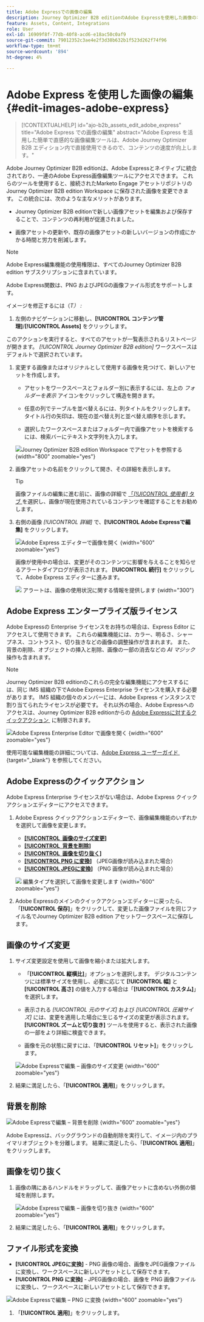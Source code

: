 ```yaml
---
title: Adobe Expressでの画像の編集
description: Journey Optimizer B2B editionのAdobe Expressを使用した画像のネイティブ編集 – サイズ変更、切り抜き、背景の削除、形式の変換、ワークスペースへの保存を行います。
feature: Assets, Content, Integrations
role: User
exl-id: 16909f8f-77db-40f8-acd6-e18ac50c0af9
source-git-commit: 79012352c3ae4e2f3d38b632b1f523d262f74f96
workflow-type: tm+mt
source-wordcount: '894'
ht-degree: 4%

---
```


# Adobe Express を使用した画像の編集 {#edit-images-adobe-express}

>[!CONTEXTUALHELP]
>id="ajo-b2b_assets_edit_adobe_express"
>title="Adobe Express での画像の編集"
>abstract="Adobe Express を活用した簡単で直感的な画像編集ツールは、Adobe Journey Optimizer B2B エディション内で直接使用できるので、コンテンツの速度が向上します。"

Adobe Journey Optimizer B2B editionは、Adobe Expressとネイティブに統合されており、一連のAdobe Express画像編集ツールにアクセスできます。 これらのツールを使用すると、接続されたMarketo Engage アセットリポジトリのJourney Optimizer B2B edition Workspace に保存された画像を変更できます。 この統合には、次のような主なメリットがあります。

* Journey Optimizer B2B editionで新しい画像アセットを編集および保存することで、コンテンツの再利用が促進されました。

* 画像アセットの更新や、既存の画像アセットの新しいバージョンの作成にかかる時間と労力を削減します。

>[!NOTE]
>
>Adobe Express編集機能の使用権限は、すべてのJourney Optimizer B2B edition サブスクリプションに含まれています。

Adobe Express関数は、PNG およびJPEGの画像ファイル形式をサポートします。

イメージを修正するには（_T） :_

1. 左側のナビゲーションに移動し、**[!UICONTROL コンテンツ管理]**/**[!UICONTROL Assets]** をクリックします。

このアクションを実行すると、すべてのアセットが一覧表示されるリストページが開きます。 _[!UICONTROL Journey Optimizer B2B edition]_ ワークスペースはデフォルトで選択されています。

1. 変更する画像またはオリジナルとして使用する画像を見つけて、新しいアセットを作成します。

   * アセットをワークスペースとフォルダー別に表示するには、左上の _フォルダーを表示_ アイコンをクリックして構造を開きます。

   * 任意の列でテーブルを並べ替えるには、列タイトルをクリックします。 タイトル行の矢印は、現在の並べ替え列と並べ替え順序を示します。

   * 選択したワークスペースまたはフォルダー内で画像アセットを検索するには、検索バーにテキスト文字列を入力します。

   ![Journey Optimizer B2B edition Workspace でアセットを参照する &#x200B;](./assets/assets-native-workspace-filtered.png){width="800" zoomable="yes"}

1. 画像アセットの名前をクリックして開き、その詳細を表示します。

   >[!TIP]
   >
   >画像ファイルの編集に進む前に、画像の詳細で [&#x200B; 「_[!UICONTROL 使用者]_ タブ &#x200B;](./marketo-engage-design-studio.md#view-asset-used-by-references) を選択し、画像が現在使用されているコンテンツを確認することをお勧めします。

1. 右側の画像 _[!UICONTROL 詳細]_ で、**[!UICONTROL Adobe Expressで編集]** をクリックします。

   ![Adobe Express エディターで画像を開く &#x200B;](./assets/assets-edit-adobe-express.png){width="600" zoomable="yes"}

   画像が使用中の場合は、変更がそのコンテンツに影響を与えることを知らせるアラートダイアログが表示されます。 **[!UICONTROL 続行]** をクリックして、Adobe Express エディターに進みます。

   ![&#x200B; アラートは、画像の使用状況に関する情報を提供します &#x200B;](./assets/assets-edit-adobe-express-usage-alert.png){width="300"}

## Adobe Express エンタープライズ版ライセンス

Adobe Expressの Enterprise ライセンスをお持ちの場合は、Express Editor にアクセスして使用できます。 これらの編集機能には、カラー、明るさ、シャープネス、コントラスト、切り抜きなどの画像の調整操作が含まれます。 また、背景の削除、オブジェクトの挿入と削除、画像の一部の消去などの _AI マジック_ 操作も含まれます。

>[!NOTE]
>
>Journey Optimizer B2B editionのこれらの完全な編集機能にアクセスするには、同じ IMS 組織の下でAdobe Express Enterprise ライセンスを購入する必要があります。 IMS 組織の個々のメンバーには、Adobe Express インスタンスで割り当てられたライセンスが必要です。 それ以外の場合、Adobe Expressへのアクセスは、Journey Optimizer B2B editionからの [Adobe Expressに対するクイックアクション &#x200B;](#quick-actions-in-adobe-express) に制限されます。

![Adobe Express Enterprise Editor で画像を開く &#x200B;](./assets/assets-edit-adobe-express-enterprise-editor.png){width="600" zoomable="yes"}

使用可能な編集機能の詳細については、[Adobe Express ユーザーガイド &#x200B;](https://helpx.adobe.com/jp/express/web.html){target="_blank"} を参照してください。

## Adobe Expressのクイックアクション

Adobe Express Enterprise ライセンスがない場合は、Adobe Express クイックアクションエディターにアクセスできます。

1. Adobe Express クイックアクションエディターで、画像編集機能のいずれかを選択して画像を変更します。

   * [**[!UICONTROL &#x200B; 画像のサイズ変更 &#x200B;]**](#resize-image)
   * [**[!UICONTROL &#x200B; 背景を削除 &#x200B;]**](#remove-background)
   * [**[!UICONTROL &#x200B; 画像を切り抜く &#x200B;]**](#crop-image)
   * [**[!UICONTROL PNG に変換 &#x200B;]**](#convert-file-format) （JPEG画像が読み込まれた場合）
   * [**[!UICONTROL JPEGに変換 &#x200B;]**](#convert-file-format) （PNG 画像が読み込まれた場合）

   ![&#x200B; 編集タイプを選択して画像を変更します &#x200B;](./assets/assets-edit-adobe-express-left-menu.png){width="600" zoomable="yes"}

1. Adobe Expressのメインのクイックアクションエディターに戻ったら、「**[!UICONTROL 保存]**」をクリックして、変更した画像ファイルを同じファイル名でJourney Optimizer B2B edition アセットワークスペースに保存します。

## 画像のサイズ変更

1. サイズ変更設定を使用して画像を縮小または拡大します。

   * 「**[!UICONTROL 縦横比]**」オプションを選択します。 デジタルコンテンツには標準サイズを使用し、必要に応じて **[!UICONTROL 幅]** と **[!UICONTROL 高さ]** の値を入力する場合は「**[!UICONTROL カスタム]**」を選択します。

   * 表示される _[!UICONTROL 元のサイズ]_ および _[!UICONTROL 圧縮サイズ]_ には、変更を適用した場合に生じるサイズの変更が表示されます。 **[!UICONTROL ズームと切り抜き]** ツールを使用すると、表示された画像の一部をより詳細に検査できます。

   * 画像を元の状態に戻すには、「**[!UICONTROL リセット]**」をクリックします。

   ![Adobe Expressで編集 – 画像のサイズ変更 &#x200B;](./assets/assets-edit-adobe-express-resize-image.png){width="600" zoomable="yes"}

1. 結果に満足したら、「**[!UICONTROL 適用]**」をクリックします。

## 背景を削除

![Adobe Expressで編集 – 背景を削除 &#x200B;](./assets/assets-edit-adobe-express-remove-background.png){width="600" zoomable="yes"}

Adobe Expressは、バックグラウンドの自動削除を実行して、イメージ内のプライマリオブジェクトを分離します。 結果に満足したら、「**[!UICONTROL 適用]**」をクリックします。

## 画像を切り抜く

1. 画像の隅にあるハンドルをドラッグして、画像アセットに含めない外側の領域を削除します。

   ![Adobe Expressで編集 – 画像を切り抜き &#x200B;](./assets/assets-edit-adobe-express-crop-image.png){width="600" zoomable="yes"}

1. 結果に満足したら、「**[!UICONTROL 適用]**」をクリックします。

## ファイル形式を変換

* **[!UICONTROL JPEGに変換]** - PNG 画像の場合、画像をJPEG画像ファイルに変換し、ワークスペースに新しいアセットとして保存できます。
* **[!UICONTROL PNG に変換]** - JPEG画像の場合、画像を PNG 画像ファイルに変換し、ワークスペースに新しいアセットとして保存できます。

![Adobe Expressで編集 – PNG に変換 &#x200B;](./assets/assets-edit-adobe-express-convert-to-png.png){width="600" zoomable="yes"}

1. 「**[!UICONTROL 適用]**」をクリックします。
